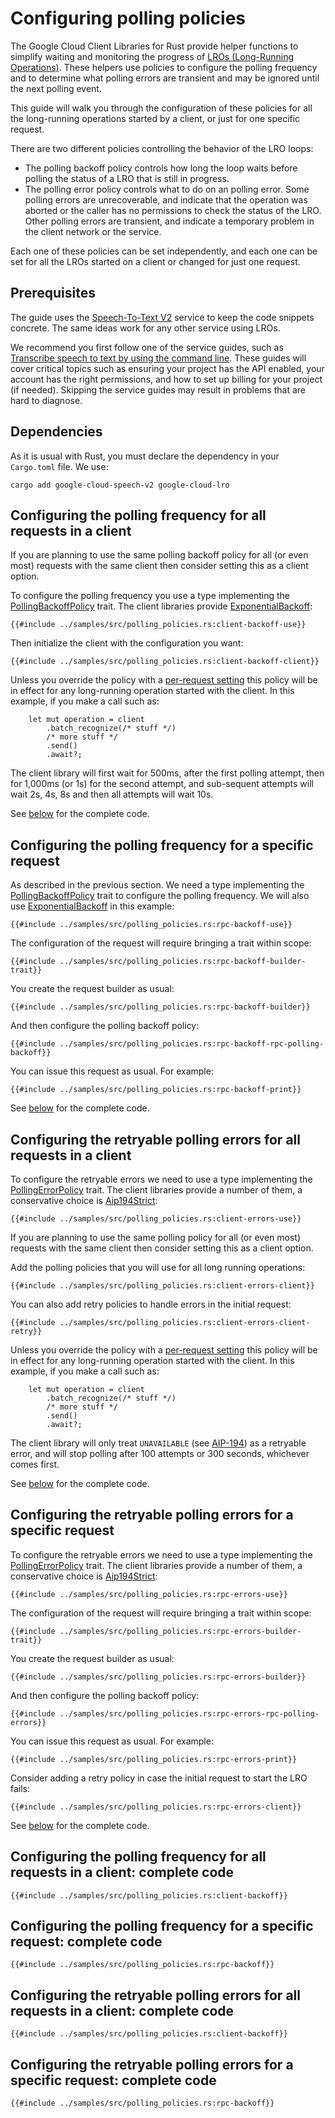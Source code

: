 <!-- 
Copyright 2025 Google LLC

Licensed under the Apache License, Version 2.0 (the "License");
you may not use this file except in compliance with the License.
You may obtain a copy of the License at

    https://www.apache.org/licenses/LICENSE-2.0

Unless required by applicable law or agreed to in writing, software
distributed under the License is distributed on an "AS IS" BASIS,
WITHOUT WARRANTIES OR CONDITIONS OF ANY KIND, either express or implied.
See the License for the specific language governing permissions and
limitations under the License.
-->

# Configuring polling policies

The Google Cloud Client Libraries for Rust provide helper functions to simplify
waiting and monitoring the progress of
[LROs (Long-Running Operations)](working_with_long_running_operations.md). These
helpers use policies to configure the polling frequency and to determine what
polling errors are transient and may be ignored until the next polling event.

This guide will walk you through the configuration of these policies for all the
long-running operations started by a client, or just for one specific request.

There are two different policies controlling the behavior of the LRO loops:

- The polling backoff policy controls how long the loop waits before polling the
  status of a LRO that is still in progress.
- The polling error policy controls what to do on an polling error. Some polling
  errors are unrecoverable, and indicate that the operation was aborted or the
  caller has no permissions to check the status of the LRO. Other polling errors
  are transient, and indicate a temporary problem in the client network or the
  service.

Each one of these policies can be set independently, and each one can be set for
all the LROs started on a client or changed for just one request.

## Prerequisites

The guide uses the [Speech-To-Text V2] service to keep the code snippets
concrete. The same ideas work for any other service using LROs.

We recommend you first follow one of the service guides, such as
[Transcribe speech to text by using the command line]. These guides will cover
critical topics such as ensuring your project has the API enabled, your account
has the right permissions, and how to set up billing for your project (if
needed). Skipping the service guides may result in problems that are hard to
diagnose.

## Dependencies

As it is usual with Rust, you must declare the dependency in your `Cargo.toml`
file. We use:

```shell
cargo add google-cloud-speech-v2 google-cloud-lro
```

## Configuring the polling frequency for all requests in a client

If you are planning to use the same polling backoff policy for all (or even
most) requests with the same client then consider setting this as a client
option.

To configure the polling frequency you use a type implementing the
[PollingBackoffPolicy] trait. The client libraries provide [ExponentialBackoff]:

```rust,ignore
{{#include ../samples/src/polling_policies.rs:client-backoff-use}}
```

Then initialize the client with the configuration you want:

```rust,ignore
{{#include ../samples/src/polling_policies.rs:client-backoff-client}}
```

Unless you override the policy with a [per-request setting] this policy will be
in effect for any long-running operation started with the client. In this
example, if you make a call such as:

```rust,ignore
    let mut operation = client
        .batch_recognize(/* stuff */)
        /* more stuff */
        .send()
        .await?;
```

The client library will first wait for 500ms, after the first polling attempt,
then for 1,000ms (or 1s) for the second attempt, and sub-sequent attempts will
wait 2s, 4s, 8s and then all attempts will wait 10s.

See
[below](#configuring-the-polling-frequency-for-all-requests-in-a-client-complete-code)
for the complete code.

## Configuring the polling frequency for a specific request

As described in the previous section. We need a type implementing the
[PollingBackoffPolicy] trait to configure the polling frequency. We will also
use [ExponentialBackoff] in this example:

```rust,ignore
{{#include ../samples/src/polling_policies.rs:rpc-backoff-use}}
```

The configuration of the request will require bringing a trait within scope:

```rust,ignore
{{#include ../samples/src/polling_policies.rs:rpc-backoff-builder-trait}}
```

You create the request builder as usual:

```rust,ignore
{{#include ../samples/src/polling_policies.rs:rpc-backoff-builder}}
```

And then configure the polling backoff policy:

```rust,ignore
{{#include ../samples/src/polling_policies.rs:rpc-backoff-rpc-polling-backoff}}
```

You can issue this request as usual. For example:

```rust,ignore
{{#include ../samples/src/polling_policies.rs:rpc-backoff-print}}
```

See
[below](#configuring-the-polling-frequency-for-a-specific-request-complete-code)
for the complete code.

## Configuring the retryable polling errors for all requests in a client

To configure the retryable errors we need to use a type implementing the
[PollingErrorPolicy] trait. The client libraries provide a number of them, a
conservative choice is [Aip194Strict]:

```rust,ignore
{{#include ../samples/src/polling_policies.rs:client-errors-use}}
```

If you are planning to use the same polling policy for all (or even most)
requests with the same client then consider setting this as a client option.

Add the polling policies that you will use for all long running operations:

```rust,ignore
{{#include ../samples/src/polling_policies.rs:client-errors-client}}
```

You can also add retry policies to handle errors in the initial request:

```rust,ignore
{{#include ../samples/src/polling_policies.rs:client-errors-client-retry}}
```

Unless you override the policy with a [per-request setting] this policy will be
in effect for any long-running operation started with the client. In this
example, if you make a call such as:

```rust,ignore
    let mut operation = client
        .batch_recognize(/* stuff */)
        /* more stuff */
        .send()
        .await?;
```

The client library will only treat `UNAVAILABLE` (see [AIP-194]) as a retryable
error, and will stop polling after 100 attempts or 300 seconds, whichever comes
first.

See
[below](#configuring-the-retryable-polling-errors-for-all-requests-in-a-client-complete-code)
for the complete code.

## Configuring the retryable polling errors for a specific request

To configure the retryable errors we need to use a type implementing the
[PollingErrorPolicy] trait. The client libraries provide a number of them, a
conservative choice is [Aip194Strict]:

```rust,ignore
{{#include ../samples/src/polling_policies.rs:rpc-errors-use}}
```

The configuration of the request will require bringing a trait within scope:

```rust,ignore
{{#include ../samples/src/polling_policies.rs:rpc-errors-builder-trait}}
```

You create the request builder as usual:

```rust,ignore
{{#include ../samples/src/polling_policies.rs:rpc-errors-builder}}
```

And then configure the polling backoff policy:

```rust,ignore
{{#include ../samples/src/polling_policies.rs:rpc-errors-rpc-polling-errors}}
```

You can issue this request as usual. For example:

```rust,ignore
{{#include ../samples/src/polling_policies.rs:rpc-errors-print}}
```

Consider adding a retry policy in case the initial request to start the LRO
fails:

```rust,ignore
{{#include ../samples/src/polling_policies.rs:rpc-errors-client}}
```

See
[below](#configuring-the-retryable-polling-errors-for-a-specific-request-complete-code)
for the complete code.

## Configuring the polling frequency for all requests in a client: complete code

```rust,ignore
{{#include ../samples/src/polling_policies.rs:client-backoff}}
```

## Configuring the polling frequency for a specific request: complete code

```rust,ignore
{{#include ../samples/src/polling_policies.rs:rpc-backoff}}
```

## Configuring the retryable polling errors for all requests in a client: complete code

```rust,ignore
{{#include ../samples/src/polling_policies.rs:client-backoff}}
```

## Configuring the retryable polling errors for a specific request: complete code

```rust,ignore
{{#include ../samples/src/polling_policies.rs:rpc-backoff}}
```

[aip-194]: https://google.aip.dev/194
[aip194strict]: https://docs.rs/google-cloud-gax/latest/google_cloud_gax/polling_error_policy/struct.Aip194Strict.html
[exponentialbackoff]: https://docs.rs/google-cloud-gax/latest/google_cloud_gax/exponential_backoff/struct.ExponentialBackoff.html
[per-request setting]: #configuring-the-polling-frequency-for-a-specific-request
[pollingbackoffpolicy]: https://docs.rs/google-cloud-gax/latest/google_cloud_gax/polling_backoff_policy/trait.PollingBackoffPolicy.html
[pollingerrorpolicy]: https://docs.rs/google-cloud-gax/latest/google_cloud_gax/polling_error_policy/trait.PollingErrorPolicy.html
[speech-to-text v2]: https://cloud.google.com/speech-to-text/v2
[transcribe speech to text by using the command line]: https://cloud.google.com/speech-to-text/v2/docs/transcribe-api
